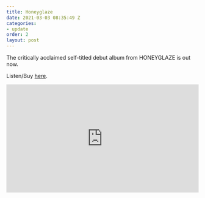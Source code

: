 ```yaml
---
title: Honeyglaze
date: 2021-03-03 08:35:49 Z
categories:
- update
order: 2
layout: post
---
```


The critically acclaimed self-titled debut album from HONEYGLAZE is out now.

Listen/Buy <a href="https://ffm.to/honeyglaze_album" >here</a>. 
 
<style>.embed-container { position: relative; padding-bottom: 56.25%; height: 0; overflow: hidden; max-width: 100%; } .embed-container iframe, .embed-container object, .embed-container embed { position: absolute; top: 0; left: 0; width: 100%; height: 100%; }</style><div class='embed-container'><iframe src='https://www.youtube.com/embed/F13oSoHGob0' frameborder='0' allowfullscreen></iframe></div>
<p> </p>
